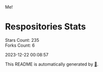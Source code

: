 Me!

# Respositories Stats
Stars Count: 235  
Forks Count: 6

2023-12-22 00:08:57  

This README is automatically generated by [🐰](https://github.com/rnitta/rnitta).
